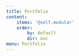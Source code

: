 ```yaml
---
title: Portfolio
content:
    items: '@self.modular'
    order:
        by: default
        dir: asc
menu: Portfolio
---
```


